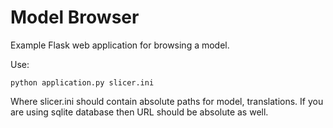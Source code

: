 Model Browser
=============

Example Flask web application for browsing a model.

Use:

    python application.py slicer.ini

Where slicer.ini should contain absolute paths for model, translations. If you
are using sqlite database then URL should be absolute as well.

